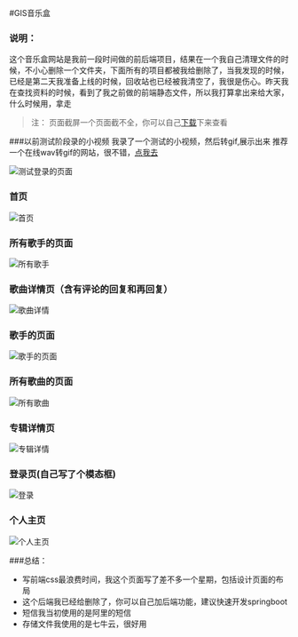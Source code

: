 #GIS音乐盒
### 说明：
这个音乐盒网站是我前一段时间做的前后端项目，结果在一个我自己清理文件的时候，不小心删除一个文件夹，下面所有的项目都被我给删除了，当我发现的时候，已经是第二天我准备上线的时候，回收站也已经被我清空了，我很是伤心。昨天我在查找资料的时候，看到了我之前做的前端静态文件，所以我打算拿出来给大家，什么时候用，拿走

> 注： 页面截屏一个页面截不全，你可以自己[下载](https://github.com/lmx110522/GIS-Music "下载")下来查看

###以前测试阶段录的小视频
我录了一个测试的小视频，然后转gif,展示出来
推荐一个在线wav转gif的网站，很不错，[点我去](https://cloudconvert.com/wmv-to-gif "点我去")

![测试登录的页面](http://qiniuyun.lmxljc.xyz/gis%E9%9F%B3%E4%B9%90%E7%9B%92.gif "测试登录的页面")

### 首页
![首页](http://qiniuyun.lmxljc.xyz/music_index.png "首页")
### 所有歌手的页面
![所有歌手](http://qiniuyun.lmxljc.xyz/music_singers.png "所有歌手")

### 歌曲详情页（含有评论的回复和再回复）
![歌曲详情](http://qiniuyun.lmxljc.xyz/music_song.png "歌曲详情")

### 歌手的页面
![歌手的页面](http://qiniuyun.lmxljc.xyz/music_singer.png "歌手的页面")

### 所有歌曲的页面
![所有歌曲](http://qiniuyun.lmxljc.xyz/music_songs.png "所有歌曲")

### 专辑详情页
![专辑详情](http://qiniuyun.lmxljc.xyz/music_zj.png "专辑详情")

### 登录页(自己写了个模态框)
![登录](http://qiniuyun.lmxljc.xyz/music_login.png "登录")

### 个人主页
![个人主页](http://qiniuyun.lmxljc.xyz/music_person.png "个人主页")

###总结：
- 写前端css最浪费时间，我这个页面写了差不多一个星期，包括设计页面的布局
- 这个后端我已经给删除了，你可以自己加后端功能，建议快速开发springboot
- 短信我当初使用的是阿里的短信
- 存储文件我使用的是七牛云，很好用
